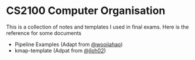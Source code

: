 # CS2100 Computer Organisation

This is a collection of notes and templates I used in final exams. Here is the reference for some documents

- Pipeline Examples (Adapt from [@woojiahao](https://github.com/woojiahao/nus/blob/main/cs2100/pipelining_notes.pdf))
- kmap-template (Adpat from [@jloh02](https://github.com/jloh02/nus-notes/blob/main/CS2100/finals/kmap-template.pdf))